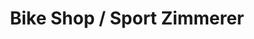 ---
title: "Bike Shop / Sport Zimmerer"
url: /weissenstadt/bike-shop-sport-zimmerer/
shop: Fahrrad
---